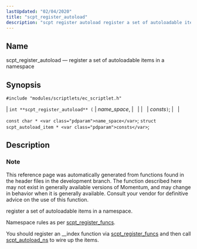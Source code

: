 ```yaml
---
lastUpdated: "02/04/2020"
title: "scpt_register_autoload"
description: "scpt register autoload register a set of autoloadable items in a namespace int scpt register autoload name space consts const char name space struct scpt autoload item consts This reference page was automatically generated from functions found in the header files in the development branch The function described here may..."
---
```


<a name="apis.scpt_register_autoload"></a> 
## Name

scpt_register_autoload — register a set of autoloadable items in a namespace

## Synopsis

`#include "modules/scriptlets/ec_scriptlet.h"`

| `int **scpt_register_autoload** (` | <var class="pdparam">name_space</var>, |   |
|   | <var class="pdparam">consts</var>`)`; |   |

`const char * <var class="pdparam">name_space</var>`;
`struct scpt_autoload_item * <var class="pdparam">consts</var>`;<a name="idp59455104"></a> 
## Description

### Note

This reference page was automatically generated from functions found in the header files in the development branch. The function described here may not exist in generally available versions of Momentum, and may change in behavior when it is generally available. Consult your vendor for definitive advice on the use of this function.

register a set of autoloadable items in a namespace.

Namespace rules as per [scpt_register_funcs](/momentum/3/3-api/apis-scpt-register-funcs).

You should register an __index function via [scpt_register_funcs](/momentum/3/3-api/apis-scpt-register-funcs) and then call [scpt_autoload_ns](/momentum/3/3-api/apis-scpt-autoload-ns) to wire up the items.